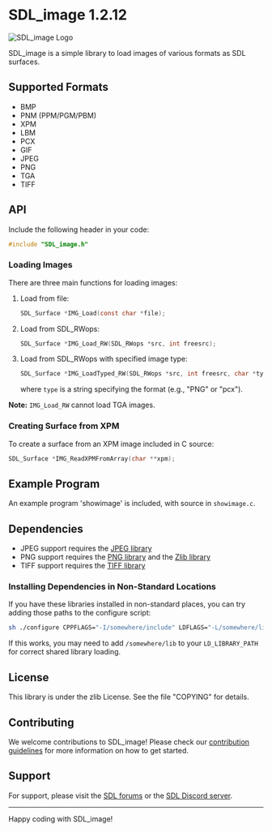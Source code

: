 # SDL_image 1.2.12

![SDL_image Logo](https://github.com/libsdl-org/SDL_image)

SDL_image is a simple library to load images of various formats as SDL surfaces.

## Supported Formats

- BMP
- PNM (PPM/PGM/PBM)
- XPM
- LBM
- PCX
- GIF
- JPEG
- PNG
- TGA
- TIFF

## API

Include the following header in your code:

```c
#include "SDL_image.h"
```

### Loading Images

There are three main functions for loading images:

1. Load from file:
   ```c
   SDL_Surface *IMG_Load(const char *file);
   ```

2. Load from SDL_RWops:
   ```c
   SDL_Surface *IMG_Load_RW(SDL_RWops *src, int freesrc);
   ```

3. Load from SDL_RWops with specified image type:
   ```c
   SDL_Surface *IMG_LoadTyped_RW(SDL_RWops *src, int freesrc, char *type);
   ```
   where `type` is a string specifying the format (e.g., "PNG" or "pcx").

**Note:** `IMG_Load_RW` cannot load TGA images.

### Creating Surface from XPM

To create a surface from an XPM image included in C source:

```c
SDL_Surface *IMG_ReadXPMFromArray(char **xpm);
```

## Example Program

An example program 'showimage' is included, with source in `showimage.c`.

## Dependencies

- JPEG support requires the [JPEG library](http://www.ijg.org/)
- PNG support requires the [PNG library](http://www.libpng.org/pub/png/libpng.html) and the [Zlib library](http://www.gzip.org/zlib/)
- TIFF support requires the [TIFF library](ftp://ftp.sgi.com/graphics/tiff/)

### Installing Dependencies in Non-Standard Locations

If you have these libraries installed in non-standard places, you can try adding those paths to the configure script:

```sh
sh ./configure CPPFLAGS="-I/somewhere/include" LDFLAGS="-L/somewhere/lib"
```

If this works, you may need to add `/somewhere/lib` to your `LD_LIBRARY_PATH` for correct shared library loading.

## License

This library is under the zlib License. See the file "COPYING" for details.

## Contributing

We welcome contributions to SDL_image! Please check our [contribution guidelines](CONTRIBUTING.md) for more information on how to get started.

## Support

For support, please visit the [SDL forums](https://discourse.libsdl.org/) or the [SDL Discord server](https://discord.gg/SDL).

---

Happy coding with SDL_image!
